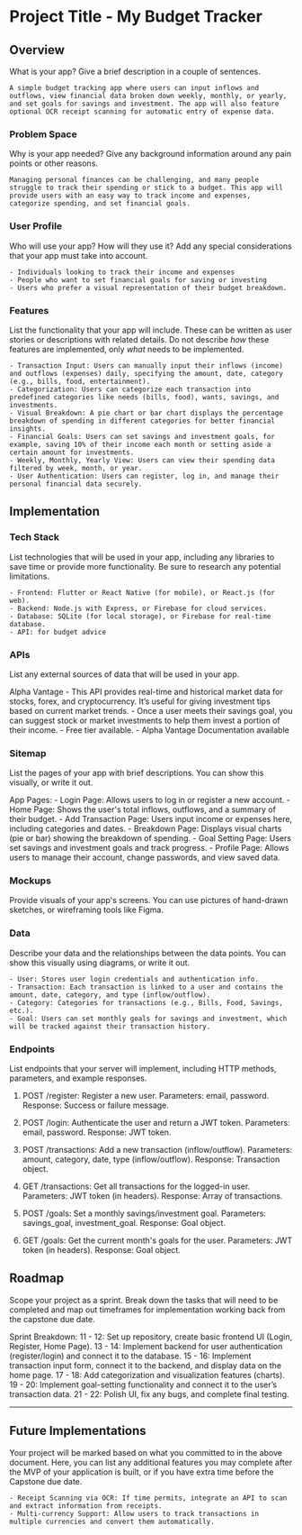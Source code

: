 # Project Title - My Budget Tracker

## Overview
What is your app? Give a brief description in a couple of sentences.

    A simple budget tracking app where users can input inflows and outflows, view financial data broken down weekly, monthly, or yearly, and set goals for savings and investment. The app will also feature optional OCR receipt scanning for automatic entry of expense data.

### Problem Space
Why is your app needed? Give any background information around any pain points or other reasons.

    Managing personal finances can be challenging, and many people struggle to track their spending or stick to a budget. This app will provide users with an easy way to track income and expenses, categorize spending, and set financial goals.

### User Profile
Who will use your app? How will they use it? Add any special considerations that your app must take into account.

    - Individuals looking to track their income and expenses
    - People who want to set financial goals for saving or investing
    - Users who prefer a visual representation of their budget breakdown.

### Features
List the functionality that your app will include. These can be written as user stories or descriptions with related details. Do not describe _how_ these features are implemented, only _what_ needs to be implemented.

    - Transaction Input: Users can manually input their inflows (income) and outflows (expenses) daily, specifying the amount, date, category (e.g., bills, food, entertainment).
    - Categorization: Users can categorize each transaction into predefined categories like needs (bills, food), wants, savings, and investments.
    - Visual Breakdown: A pie chart or bar chart displays the percentage breakdown of spending in different categories for better financial insights.
    - Financial Goals: Users can set savings and investment goals, for example, saving 10% of their income each month or setting aside a certain amount for investments.
    - Weekly, Monthly, Yearly View: Users can view their spending data filtered by week, month, or year.
    - User Authentication: Users can register, log in, and manage their personal financial data securely.


## Implementation

### Tech Stack
List technologies that will be used in your app, including any libraries to save time or provide more functionality. Be sure to research any potential limitations.

    - Frontend: Flutter or React Native (for mobile), or React.js (for web).
    - Backend: Node.js with Express, or Firebase for cloud services.
    - Database: SQLite (for local storage), or Firebase for real-time database.
    - API: for budget advice 

### APIs
List any external sources of data that will be used in your app.

Alpha Vantage
    - This API provides real-time and historical market data for stocks, forex, and cryptocurrency. It’s useful for giving investment tips based on current market trends.
    - Once a user meets their savings goal, you can suggest stock or market investments to help them invest a portion of their income.
    - Free tier available.
    - Alpha Vantage Documentation available 

### Sitemap
List the pages of your app with brief descriptions. You can show this visually, or write it out.

App Pages:
    - Login Page: Allows users to log in or register a new account.
    - Home Page: Shows the user's total inflows, outflows, and a summary of their budget.
    - Add Transaction Page: Users input income or expenses here, including categories and dates.
    - Breakdown Page: Displays visual charts (pie or bar) showing the breakdown of spending.
    - Goal Setting Page: Users set savings and investment goals and track progress.
    - Profile Page: Allows users to manage their account, change passwords, and view saved data.

### Mockups
Provide visuals of your app's screens. You can use pictures of hand-drawn sketches, or wireframing tools like Figma.

### Data
Describe your data and the relationships between the data points. You can show this visually using diagrams, or write it out. 

    - User: Stores user login credentials and authentication info.
    - Transaction: Each transaction is linked to a user and contains the amount, date, category, and type (inflow/outflow).
    - Category: Categories for transactions (e.g., Bills, Food, Savings, etc.).
    - Goal: Users can set monthly goals for savings and investment, which will be tracked against their transaction history.

### Endpoints
List endpoints that your server will implement, including HTTP methods, parameters, and example responses.

1. POST /register: Register a new user.
    Parameters: email, password.
    Response: Success or failure message.

2. POST /login: Authenticate the user and return a JWT token.
    Parameters: email, password.
    Response: JWT token.

3. POST /transactions: Add a new transaction (inflow/outflow).
    Parameters: amount, category, date, type (inflow/outflow).
    Response: Transaction object.

4. GET /transactions: Get all transactions for the logged-in user.
    Parameters: JWT token (in headers).
    Response: Array of transactions.

5. POST /goals: Set a monthly savings/investment goal.
    Parameters: savings_goal, investment_goal.
    Response: Goal object.

6. GET /goals: Get the current month's goals for the user.
    Parameters: JWT token (in headers).
    Response: Goal object.

## Roadmap
Scope your project as a sprint. Break down the tasks that will need to be completed and map out timeframes for implementation working back from the capstone due date. 

Sprint Breakdown:
    11 - 12: Set up repository, create basic frontend UI (Login, Register, Home Page).
    13 - 14: Implement backend for user authentication (register/login) and connect it to the database.
    15 - 16: Implement transaction input form, connect it to the backend, and display data on the home page.
    17 - 18: Add categorization and visualization features (charts).
    19 - 20: Implement goal-setting functionality and connect it to the user’s transaction data.
    21 - 22: Polish UI, fix any bugs, and complete final testing.


---

## Future Implementations
Your project will be marked based on what you committed to in the above document. Here, you can list any additional features you may complete after the MVP of your application is built, or if you have extra time before the Capstone due date.

    - Receipt Scanning via OCR: If time permits, integrate an API to scan and extract information from receipts.
    - Multi-currency Support: Allow users to track transactions in multiple currencies and convert them automatically.